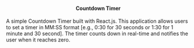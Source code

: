 <h4><center>Countdown Timer</center></h4>
A simple Countdown Timer built with React.js. This application allows users to set a timer in MM:SS format [e.g., 0:30 for 30 seconds or 1:30 for 1 minute and 30 second]. The timer counts down in real-time and notifies the user when it reaches zero.
